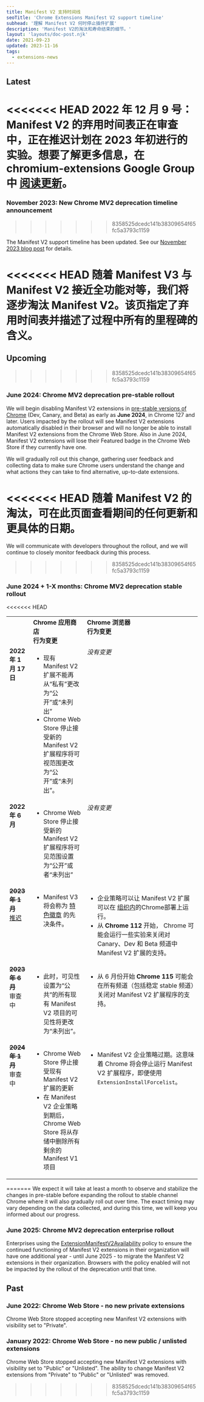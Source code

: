 ```yaml
---
title: Manifest V2 支持时间线
seoTitle: 'Chrome Extensions Manifest V2 support timeline'
subhead: '理解 Manifest V2 何时停止插件扩展'
description: 'Manifest V2的淘汰和寿命结束的细节。'
layout: 'layouts/doc-post.njk'
date: 2021-09-23
updated: 2023-11-16
tags:
  - extensions-news
---
```


## Latest 

<<<<<<< HEAD
**2022 年 12 月 9 号：** Manifest V2 的弃用时间表正在审查中，正在推迟计划在 2023 年初进行的实验。想要了解更多信息，在 chromium-extensions Google Group 中 [阅读更新](https://groups.google.com/u/1/a/chromium.org/g/chromium-extensions/c/zQ77HkGmK9E)。
=======
### November 2023: New Chrome MV2 deprecation timeline announcement
>>>>>>> 8358525dcedc141b38309654f65fc5a3793c1159

The Manifest V2 support timeline has been updated. See our [November 2023 blog post](/blog/resuming-the-transition-to-mv3/) for details.

<<<<<<< HEAD
随着 Manifest V3 与 Manifest V2 接近全功能对等，我们将逐步淘汰 Manifest V2。该页指定了弃用时间表并描述了过程中所有的里程碑的含义。
=======
## Upcoming
>>>>>>> 8358525dcedc141b38309654f65fc5a3793c1159

### June 2024: Chrome MV2 deprecation pre-stable rollout 
We will begin disabling Manifest V2 extensions in [pre-stable versions of Chrome](/docs/web-platform/chrome-release-channels/) (Dev, Canary, and Beta) as early as **June 2024**, in Chrome 127 and later. Users impacted by the rollout will see Manifest V2 extensions automatically disabled in their browser and will no longer be able to install Manifest V2 extensions from the Chrome Web Store. Also in June 2024, Manifest V2 extensions will lose their Featured badge in the Chrome Web Store if they currently have one.

We will gradually roll out this change, gathering user feedback and collecting data to make sure Chrome users understand the change and what actions they can take to find alternative, up-to-date extensions.

<<<<<<< HEAD
随着 Manifest V2 的淘汰，可在此页面查看期间的任何更新和更具体的日期。
=======
We will communicate with developers throughout the rollout, and we will continue to closely monitor feedback during this process.
>>>>>>> 8358525dcedc141b38309654f65fc5a3793c1159

### June 2024 + 1-X months: Chrome MV2 deprecation stable rollout 

<<<<<<< HEAD
<table>
  <tr align="left" valign="top">
    <td>
    </td>
    <td><strong>Chrome 应用商店<br>行为变更</strong>
    </td>
    <td><strong>Chrome 浏览器<br>行为变更</strong>
    </td>
  </tr>
  <tr align="left" valign="top">
    <td><strong>2022 年 1 月 17日</strong>
    </td>
    <td>
      <ul>
        <li>现有 Manifest V2 扩展不能再从“私有”更改为“公开”或“未列出”</li>
        <li>Chrome Web Store 停止接受新的 Manifest V2 扩展程序将可视范围更改为“公开”或“未列出”。</li>
      </ul>
    </td>
    <td><i>没有变更</i>
    </td>
  </tr>
  <tr align="left" valign="top">
    <td><strong>2022 年 6 月</strong>
    </td>
    <td><ul>
       <li>Chrome Web Store 停止接受新的 Manifest V2 扩展程序将可见范围设置为“公开”或者“未列出”</li>
      </ul>
    </td>
    <td><i>没有变更</i>
    </td>
  </tr>
  <tr align="left" valign="top">
    <td><s><strong>2023 年 1 月</strong></s><br><a href="https://groups.google.com/u/1/a/chromium.org/g/chromium-extensions/c/zQ77HkGmK9E">推迟</a></td>
    <td><ul>
      <li>Manifest V3 将会称为 <a href="https://blog.google/products/chrome/find-great-extensions-new-chrome-web-store-badges/">特色徽章</a> 的先决条件。</li></ul>
    </td>
    <td><ul>
      <li>企业策略可以让 Manifest V2 扩展可以在
      <a href="https://support.google.com/chrome/a/answer/9296680?hl=en">组织内</a>的Chrome部署上运行。
      </li>
      <li>从 <strong>Chrome 112</strong> 开始， Chrome 可能会运行一些实验来关闭对 Canary、Dev 和 Beta 频道中Manifest V2 扩展的支持。
      </li></ul>
    </td>
  </tr>
  <tr align="left" valign="top">
    <td><s><strong>2023 年 6 月</strong></s><br>审查中</td>
    <td>
      <ul>
        <li>此时，可见性设置为“公共”的所有现有 Manifest V2 项目的可见性将更改为“未列出”。</li>
      </ul>
    </td>
    <td><ul>
      <li>从 6 月份开始 <strong>Chrome 115</strong> 可能会在所有频道（包括稳定 stable 频道）关闭对 Manifest V2 扩展程序的支持。</li></ul>
    </td>
  </tr>
  <tr align="left" valign="top">
    <td><s><strong>2024 年 1 月</strong></s><br>审查中</td>
    <td>
      <ul>
        <li>Chrome Web Store 停止接受现有 Manifest V2 扩展的更新</li>
        <li>在 Manifest V2 企业策略到期后，Chrome Web Store 将从存储中删除所有剩余的 Manifest V1 项目</li>
      </ul>
    </td>
    <td>
      <ul>
        <li>Manifest V2 企业策略过期。这意味着 Chrome 将会停止运行 Manifest V2 扩展程序，即便使用 <code>ExtensionInstallForcelist</code>。</li>
      </ul>
    </td>
  </tr>
</table>
=======
We expect it will take at least a month to observe and stabilize the changes in pre-stable before expanding the rollout to stable channel Chrome where it will also gradually roll out over time. The exact timing may vary depending on the data collected, and during this time, we will keep you informed about our progress.

### June 2025: Chrome MV2 deprecation enterprise rollout

Enterprises using the [ExtensionManifestV2Availability](https://chromeenterprise.google/policies/#ExtensionManifestV2Availability) policy to ensure the continued functioning of Manifest V2 extensions in their organization will have one additional year - until June 2025 - to migrate the Manifest V2 extensions in their organization. Browsers with the policy enabled will not be impacted by the rollout of the deprecation until that time.

## Past

### June 2022: Chrome Web Store -  no new private extensions

Chrome Web Store stopped accepting new Manifest V2 extensions with visibility set to "Private".

### January 2022: Chrome Web Store - no new public / unlisted extensions

Chrome Web Store stopped accepting new Manifest V2 extensions with visibility set
to "Public" or "Unlisted". The ability to change Manifest V2 extensions from "Private" to "Public"
or "Unlisted" was removed.
>>>>>>> 8358525dcedc141b38309654f65fc5a3793c1159

